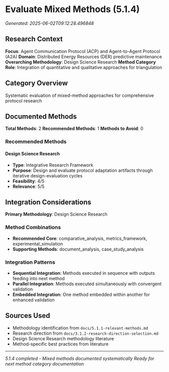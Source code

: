 # Evaluate Mixed Methods (5.1.4)

*Generated: 2025-06-02T09:12:28.496848*

## Research Context

**Focus**: Agent Communication Protocol (ACP) and Agent-to-Agent Protocol (A2A)
**Domain**: Distributed Energy Resources (DER) predictive maintenance
**Overarching Methodology**: Design Science Research
**Method Category Role**: Integration of quantitative and qualitative approaches for triangulation

## Category Overview

Systematic evaluation of mixed-method approaches for comprehensive protocol research

## Documented Methods

**Total Methods**: 2
**Recommended Methods**: 1
**Methods to Avoid**: 0

### Recommended Methods

#### Design Science Research
- **Type**: Integrative Research Framework
- **Purpose**: Design and evaluate protocol adaptation artifacts through iterative design-evaluation cycles
- **Feasibility**: 4/5
- **Relevance**: 5/5

## Integration Considerations

**Primary Methodology**: Design Science Research

### Method Combinations
- **Recommended Core**: comparative_analysis, metrics_framework, experimental_simulation
- **Supporting Methods**: document_analysis, case_study_analysis

### Integration Patterns
- **Sequential Integration**: Methods executed in sequence with outputs feeding into next method
- **Parallel Integration**: Methods executed simultaneously with convergent validation
- **Embedded Integration**: One method embedded within another for enhanced validation

## Sources Used

- Methodology identification from `docs/5.1.1-relevant-methods.md`
- Research direction from `docs/3.1.2-research-direction-selection.md`
- Design Science Research methodology literature
- Method-specific best practices from literature

---

*5.1.4 completed - Mixed methods documented systematically*
*Ready for next method category documentation*
